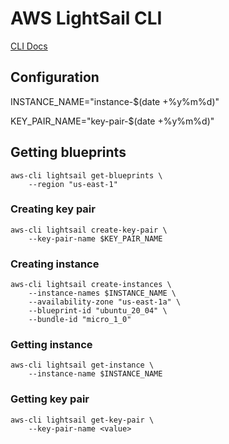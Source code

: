 # AWS LightSail CLI

[CLI Docs](https://docs.aws.amazon.com/cli/latest/reference/lightsail/index.html#cli-aws-lightsail)

## Configuration

INSTANCE_NAME="instance-$(date +%y%m%d)"

KEY_PAIR_NAME="key-pair-$(date +%y%m%d)" 

## Getting blueprints

```
aws-cli lightsail get-blueprints \
    --region "us-east-1"
```

### Creating key pair

```
aws-cli lightsail create-key-pair \
    --key-pair-name $KEY_PAIR_NAME
```

### Creating instance

```
aws-cli lightsail create-instances \
    --instance-names $INSTANCE_NAME \
    --availability-zone "us-east-1a" \
    --blueprint-id "ubuntu_20_04" \
    --bundle-id "micro_1_0"
```

### Getting instance

```
aws-cli lightsail get-instance \
    --instance-name $INSTANCE_NAME
```

### Getting key pair

```
aws-cli lightsail get-key-pair \
    --key-pair-name <value>
```

